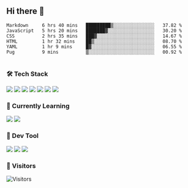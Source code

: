 ## Hi there 👋

<table>
<!--START_SECTION:waka-->

```text
Markdown     6 hrs 40 mins   █████████▒░░░░░░░░░░░░░░░   37.82 %
JavaScript   5 hrs 20 mins   ███████▓░░░░░░░░░░░░░░░░░   30.20 %
CSS          2 hrs 35 mins   ███▓░░░░░░░░░░░░░░░░░░░░░   14.67 %
HTML         1 hr 32 mins    ██▒░░░░░░░░░░░░░░░░░░░░░░   08.70 %
YAML         1 hr 9 mins     █▓░░░░░░░░░░░░░░░░░░░░░░░   06.55 %
Pug          9 mins          ▒░░░░░░░░░░░░░░░░░░░░░░░░   00.92 %
```

<!--END_SECTION:waka-->
</table>

### 🛠 Tech Stack

![](https://img.shields.io/badge/HTML5-black?style=flat&logo=html5)
![](https://img.shields.io/badge/CSS3-black?style=flat&logo=css3)
![](https://img.shields.io/badge/Javascript-black?style=flat&logo=javascript)
![](https://img.shields.io/badge/Vue-black?style=flat&logo=vuedotjs)
![](https://img.shields.io/badge/node.js-black?style=flat&logo=nodedotjs)
![](https://img.shields.io/badge/MangoDB-black?style=flat&logo=mongodb)
![](https://img.shields.io/badge/MySQL-black?style=flat&logo=mysql)

### 📖 Currently Learning

![](https://img.shields.io/badge/TypeScript-black?style=flat&logo=typescript)
![](https://img.shields.io/badge/React-black?style=flat&logo=react)

### 📏 Dev Tool

<!-- <img src="https://media.giphy.com/media/SWoSkN6DxTszqIKEqv/giphy.gif" align="right" height="275" /> -->
![](https://img.shields.io/badge/Editor-VSCode-blue?style=flat-square&logo=visual-studio-code&logoColor=blue)
![](https://img.shields.io/badge/IDE-WebStorm-orange?style=flat-square&logo=webstorm&logoColor=white)
![](https://img.shields.io/badge/API-Postman-blue?style=flat-square&logo=postman&logoColor=orange)

### 🔆 Visitors
![Visitors](https://count.getloli.com/get/@imxxxx?theme=rule34)
